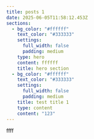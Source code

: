 ```yaml
---
title: posts 1
date: 2025-06-05T11:58:12.453Z
sections:
  - bg_color: "#ffffff"
    text_color: "#333333"
    settings:
      full_width: false
      padding: medium
    type: hero
    content: f﻿fffff
    title: hero section
  - bg_color: "#ffffff"
    text_color: "#333333"
    settings:
      full_width: false
      padding: medium
    title: test title 1
    type: content
    content: "123"
---
```

f﻿fff
